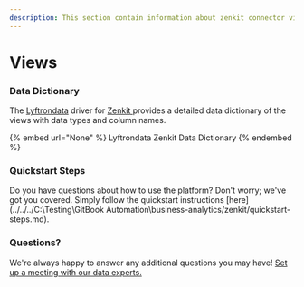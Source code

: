 ```yaml
---
description: This section contain information about zenkit connector views information
---
```


# Views

### Data Dictionary

The [Lyftrondata](https://www.lyftrondata.com/) driver for [Zenkit](None/)[ ](https://www.lyftrondata.com/integration/zenkit/)provides a detailed data dictionary of the views with data types and column names.

{% embed url="None" %}
Lyftrondata Zenkit Data Dictionary
{% endembed %}

### Quickstart Steps

Do you have questions about how to use the platform? Don't worry; we've got you covered. Simply follow the quickstart instructions [here](../../../C:\Testing\GitBook Automation\business-analytics/zenkit/quickstart-steps.md).

### Questions? <a href="#questions" id="questions"></a>

We're always happy to answer any additional questions you may have! [Set up a meeting with our data experts.](https://www.lyftrondata.com/book-a-meeting/)


